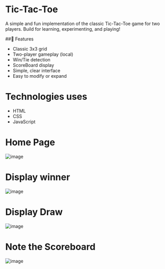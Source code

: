 # Tic-Tac-Toe
A simple and fun implementation of the classic Tic-Tac-Toe game for two players.
Build for learning, experimenting, and playing!

##📌 Features
- Classic 3x3 grid
- Two-player gameplay (local)
- Win/Tie detection
- ScoreBoard display
- Simple, clear interface
- Easy to modify or expand

# Technologies uses
- HTML
- CSS
- JavaScript

# Home Page
![image](https://github.com/user-attachments/assets/49cd2f42-a0ce-48d6-aea7-639a71f8225e)

# Display winner
![image](https://github.com/user-attachments/assets/76ce065e-c752-4193-90f3-3e3edfb376ee)

# Display Draw
![image](https://github.com/user-attachments/assets/37eda87f-3c1d-4fea-990e-41f8f2dece10)

# Note the Scoreboard
![image](https://github.com/user-attachments/assets/9b6e3441-2337-4d98-88ba-35170c7e029e)





